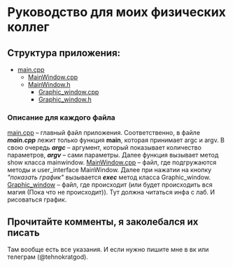 #  Руководство для моих физических коллег
## Структура приложения:
+ [main.cpp](main.cpp)
    - [MainWindow.cpp](./Main_Window.cpp)
    - [MainWindow.h](MainWindow.cpp)
        - [Graphic_window.cpp](Graphic_window.cpp)
        - [Graphic_window.h](Graphic_window.h)
### Описание для каждого файла
[main.cpp](main.cpp) – главный файл приложения. Соответственно, в файле _**main.cpp**_  лежит только функция **main**, которая принимает argc и argv. В свою очередь **_argc_**  –   аргумент, который показывает количество параметров, _**argv**_ – сами параметры. Далее функция вызывает метод show класса mainwindow. 
[MainWindow.cpp](./MainWindow.cpp) – файл, где подгружаются методы и user_interface MainWindow. Далее при нажатии на кнопку _"показать график"_ вызывается **_exec_** метод класса Graphic_window. 
[Graphic_window](Graphic_window.cpp) – файл, где происходит (или будет происходить вся магия (Пока что не происходит)).  Тут должна читаться инфа с лаб. И рисоваться график.

## Прочитайте комменты, я заколебался их писать
Там вообще есть все указания. И если нужно пишите мне в вк или телеграм (@tehnokratgod).
